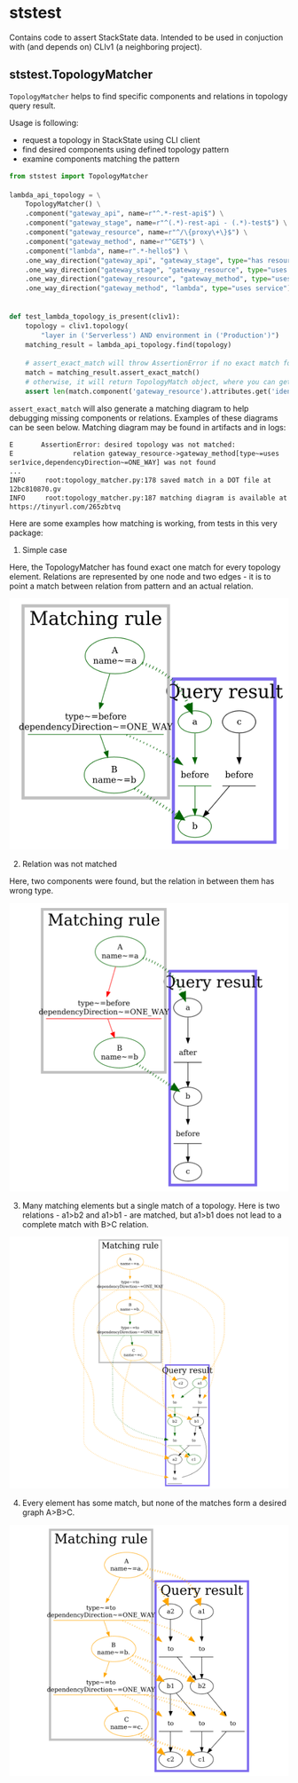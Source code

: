 ststest
=======

Contains code to assert StackState data. Intended to be used in conjuction with (and depends on) CLIv1 (a neighboring project).


ststest.TopologyMatcher
-----------------------

`TopologyMatcher` helps to find specific components and relations in topology query result.

Usage is following:
* request a topology in StackState using CLI client
* find desired components using defined topology pattern
* examine components matching the pattern

```python
from ststest import TopologyMatcher

lambda_api_topology = \
    TopologyMatcher() \
    .component("gateway_api", name=r"^.*-rest-api$") \
    .component("gateway_stage", name=r"^(.*)-rest-api - (.*)-test$") \
    .component("gateway_resource", name=r"^/\{proxy\+\}$") \
    .component("gateway_method", name=r"^GET$") \
    .component("lambda", name=r".*-hello$") \
    .one_way_direction("gateway_api", "gateway_stage", type="has resource") \
    .one_way_direction("gateway_stage", "gateway_resource", type="uses service") \
    .one_way_direction("gateway_resource", "gateway_method", type="uses service") \
    .one_way_direction("gateway_method", "lambda", type="uses service")


def test_lambda_topology_is_present(cliv1):
    topology = cliv1.topology(
        "layer in ('Serverless') AND environment in ('Production')")
    matching_result = lambda_api_topology.find(topology)

    # assert_exact_match will throw AssertionError if no exact match found (all components and all relations)
    match = matching_result.assert_exact_match()
    # otherwise, it will return TopologyMatch object, where you can get component by a key from the definition:
    assert len(match.component('gateway_resource').attributes.get('identifiers')) > 0
```

`assert_exact_match` will also generate a matching diagram to help debugging missing components or relations.
Examples of these diagrams can be seen below. Matching diagram may be found in artifacts and in logs:
```
E       AssertionError: desired topology was not matched:
E               relation gateway_resource->gateway_method[type~=uses ser1vice,dependencyDirection~=ONE_WAY] was not found
...
INFO     root:topology_matcher.py:178 saved match in a DOT file at 12bc810870.gv
INFO     root:topology_matcher.py:187 matching diagram is available at https://tinyurl.com/265zbtvq
```

Here are some examples how matching is working, from tests in this very package:

1. Simple case

Here, the TopologyMatcher has found exact one match for every topology element.
Relations are represented by one node and two edges - it is to point a match between relation from pattern and an actual relation.

![test_simple_positive.png](examples/test_simple_positive.png)

2. Relation was not matched

Here, two components were found, but the relation in between them has wrong type.

![test_simple_wrong_relation](examples/test_simple_wrong_relation.png)

3. Many matching elements but a single match of a topology. Here is two relations - a1>b2 and a1>b1 - are matched, but a1>b1 does not lead to a complete match with B>C relation.

![test_complex_positive.png](examples/test_complex_positive.png)

4. Every element has some match, but none of the matches form a desired graph A>B>C.

![test_ambiguous_match_failure.png](examples/test_ambiguous_match_failure.png)
